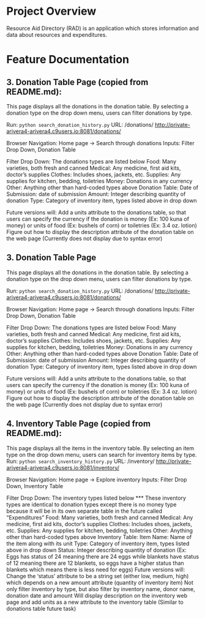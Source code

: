 
# Project Overview

Resource Aid Directory (RAD) is an application which stores information and
data about resources and expenditures. 

# Feature Documentation

## 3.  Donation Table Page (copied from README.md):
 This page displays all the donations in the donation table. By selecting a donation type on the drop down menu, users can filter donations by type.
 
 Run: `python search_donation_history.py`
 URL: /donations/
 http://private-arivera4-arivera4.c9users.io:8081/donations/

 Browser Navigation: Home page →  Search through donations
 Inputs: Filter Drop Down, Donation Table
 
 
 Filter Drop Down: The donations types are listed below
 Food: Many varieties, both fresh and canned
 Medical: Any medicine, first aid kits, doctor’s supplies
 Clothes: Includes shoes, jackets, etc. 
 Supplies: Any supplies for kitchen, bedding, toiletries
 Money: Donations in any currency
 Other: Anything other than hard-coded types above
 Donation Table:
 Date of Submission: date of submission 
 Amount: Integer describing quantity of donation 
 Type: Category of inventory item, types listed above in drop down 

 Future versions will:
 Add a units attribute to the donations table, so that users can specify the currency if the donation is money 
 (Ex: 100 kuna of money) or units of food 
 (Ex: bushels of corn) or toiletries (Ex: 3.4 oz. lotion)
 Figure out how to display the description attribute of the donation table on the web page (Currently does not display due to syntax error)


## 3.  Donation Table Page
 This page displays all the donations in the donation table. By selecting a donation type on the drop down menu, users can filter donations by type.
 
 Run: `python search_donation_history.py`
 URL: /donations/
 http://private-arivera4-arivera4.c9users.io:8081/donations/

 Browser Navigation: Home page →  Search through donations
 Inputs: Filter Drop Down, Donation Table
 
 
 Filter Drop Down: The donations types are listed below
 Food: Many varieties, both fresh and canned
 Medical: Any medicine, first aid kits, doctor’s supplies
 Clothes: Includes shoes, jackets, etc. 
 Supplies: Any supplies for kitchen, bedding, toiletries
 Money: Donations in any currency
 Other: Anything other than hard-coded types above
 Donation Table:
 Date of Submission: date of submission 
 Amount: Integer describing quantity of donation 
 Type: Category of inventory item, types listed above in drop down 

 Future versions will:
 Add a units attribute to the donations table, so that users can specify the currency if the donation is money 
 (Ex: 100 kuna of money) or units of food 
 (Ex: bushels of corn) or toiletries (Ex: 3.4 oz. lotion)
 Figure out how to display the description attribute of the donation table on the web page (Currently does not display due to syntax error)

## 4.  Inventory Table Page (copied from README.md):
This page displays all the items in the inventory table. By selecting an item type on the drop down menu, users can search for inventory items by type.
Run: `python search_inventory_history.py`
URL: /inventory/
http://private-arivera4-arivera4.c9users.io:8081/inventory/
 
Browser Navigation: Home page →  Explore inventory
Inputs: Filter Drop Down, Inventory Table
 
Filter Drop Down: The inventory types listed below 
*** These inventory types are identical to donation types except there is no money type because it will be in its own separate table in the future called “Expenditures” 
Food: Many varieties, both fresh and canned
Medical: Any medicine, first aid kits, doctor’s supplies
Clothes: Includes shoes, jackets, etc. 
Supplies: Any supplies for kitchen, bedding, toiletries
Other: Anything other than hard-coded types above
Inventory Table:
Item Name: Name of the item along with its unit
Type: Category of inventory item, types listed above in drop down
Status: Integer describing quantity of donation 
(Ex: Eggs has status of 24 meaning there are 24 eggs while blankets have status of 12 meaning there are 12 blankets, so eggs have a higher status than blankets which means there is less need for eggs)
Future versions will:
Change the ‘status’ attribute to be a string set (either low, medium, high) which depends on a new amount attribute (quantity of inventory item)
Not only filter inventory by type, but also filter by inventory name, donor name, donation date and amount
Will display description on the inventory web page and add units as a new attribute to the inventory table (Similar to donations table future task)
